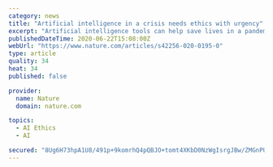 ```yaml
---
category: news
title: "Artificial intelligence in a crisis needs ethics with urgency"
excerpt: "Artificial intelligence tools can help save lives in a pandemic. However, the need to implement technological solutions rapidly raises challenging ethical issues. We need new approaches for ethics with urgency,"
publishedDateTime: 2020-06-22T15:08:00Z
webUrl: "https://www.nature.com/articles/s42256-020-0195-0"
type: article
quality: 34
heat: 34
published: false

provider:
  name: Nature
  domain: nature.com

topics:
  - AI Ethics
  - AI

secured: "8Ug6H73hpA1U8/491p+9komrhQ4pQBJO+tomt4XKbD0NzWgIsrgJBw/ZMGnPUdPaQacEohwgfYZRn7VNVpUslYkmD/o8eIGEZN5z+Y7yv3eWum9rjLX4kvTz+cchdJHexqo0MZa1GWSVTLLne8ky18fbtokEXPOlxgQaETYJNkyrm9TVYZBlDOqiCWdqzGJhEnUbM0OW2ItJ3TuiBsV2/npf6JWZf3sGq/KDcJN6B3Dljfx7dlHrhKIB8EEwMtyCK+xTXasHZDCgRyOzyT9n62kPHNCAPY9kgL4pWa5HNy9lYb9UXQfCYpuoLgKrnhbWezFahYXfXYnspgGTMYIT5Q==;30M6B3Eq621q2n5iO9yrdw=="
---
```


